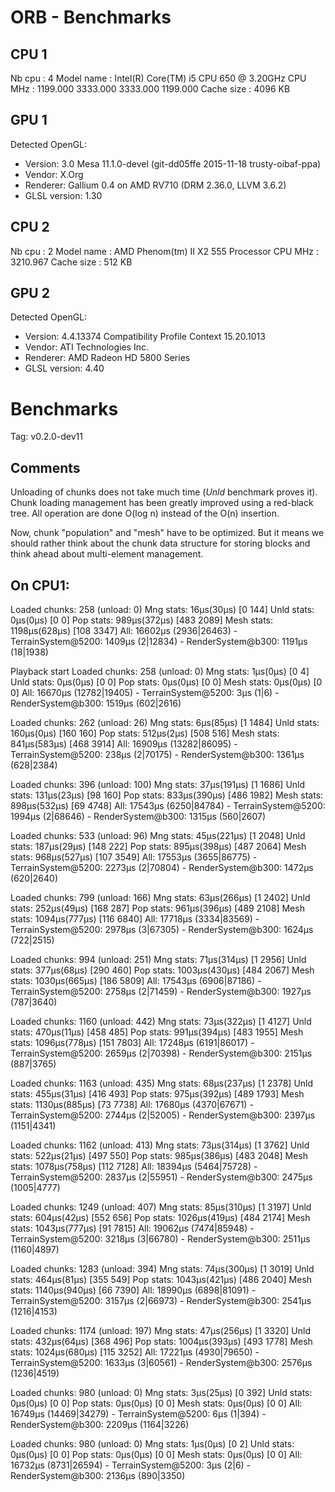 ORB - Benchmarks
================

CPU 1
-----

Nb cpu      : 4
Model name  : Intel(R) Core(TM) i5 CPU         650  @ 3.20GHz
CPU MHz     : 1199.000 3333.000 3333.000 1199.000
Cache size  : 4096 KB

GPU 1
-----

Detected OpenGL:
* Version: 3.0 Mesa 11.1.0-devel (git-dd05ffe 2015-11-18 trusty-oibaf-ppa)
* Vendor: X.Org
* Renderer: Gallium 0.4 on AMD RV710 (DRM 2.36.0, LLVM 3.6.2)
* GLSL version: 1.30

CPU 2
-----

Nb cpu      : 2
Model name  : AMD Phenom(tm) II X2 555 Processor
CPU MHz		: 3210.967
Cache size	: 512 KB

GPU 2
-----

Detected OpenGL:
* Version: 4.4.13374 Compatibility Profile Context 15.20.1013
* Vendor: ATI Technologies Inc.
* Renderer: AMD Radeon HD 5800 Series
* GLSL version: 4.40

Benchmarks
==========

Tag: v0.2.0-dev11

Comments
--------

Unloading of chunks does not take much time (_Unld_ benchmark proves it).
Chunk loading management has been greatly improved using a red-black tree. All operation are done O(log n) instead of the O(n) insertion.

Now, chunk "population" and "mesh" have to be optimized. But it means we should rather think about the chunk data structure for storing blocks and think ahead about multi-element management.


On CPU1:
--------

Loaded chunks: 258 (unload: 0)
  Mng stats:  16µs(30µs) [0 144]
  Unld stats:  0µs(0µs) [0 0]
  Pop stats:  989µs(372µs) [483 2089]
  Mesh stats: 1198µs(628µs) [108 3347]
All: 16602µs (2936|26463)
    - TerrainSystem@5200: 1409µs (2|12834)
    - RenderSystem@b300: 1191µs (18|1938)

Playback start
Loaded chunks: 258 (unload: 0)
  Mng stats:  1µs(0µs) [0 4]
  Unld stats:  0µs(0µs) [0 0]
  Pop stats:  0µs(0µs) [0 0]
  Mesh stats: 0µs(0µs) [0 0]
All: 16670µs (12782|19405)
    - TerrainSystem@5200: 3µs (1|6)
    - RenderSystem@b300: 1519µs (602|2616)

Loaded chunks: 262 (unload: 26)
  Mng stats:  6µs(85µs) [1 1484]
  Unld stats:  160µs(0µs) [160 160]
  Pop stats:  512µs(2µs) [508 516]
  Mesh stats: 841µs(583µs) [468 3914]
All: 16909µs (13282|86095)
    - TerrainSystem@5200: 238µs (2|70175)
    - RenderSystem@b300: 1361µs (628|2384)

Loaded chunks: 396 (unload: 100)
  Mng stats:  37µs(191µs) [1 1686]
  Unld stats:  131µs(23µs) [98 160]
  Pop stats:  833µs(390µs) [486 1982]
  Mesh stats: 898µs(532µs) [69 4748]
All: 17543µs (6250|84784)
    - TerrainSystem@5200: 1994µs (2|68646)
    - RenderSystem@b300: 1315µs (560|2607)

Loaded chunks: 533 (unload: 96)
  Mng stats:  45µs(221µs) [1 2048]
  Unld stats:  187µs(29µs) [148 222]
  Pop stats:  895µs(398µs) [487 2064]
  Mesh stats: 968µs(527µs) [107 3549]
All: 17553µs (3655|86775)
    - TerrainSystem@5200: 2273µs (2|70804)
    - RenderSystem@b300: 1472µs (620|2640)

Loaded chunks: 799 (unload: 166)
  Mng stats:  63µs(266µs) [1 2402]
  Unld stats:  252µs(49µs) [168 287]
  Pop stats:  961µs(396µs) [489 2108]
  Mesh stats: 1094µs(777µs) [116 6840]
All: 17718µs (3334|83569)
    - TerrainSystem@5200: 2978µs (3|67305)
    - RenderSystem@b300: 1624µs (722|2515)

Loaded chunks: 994 (unload: 251)
  Mng stats:  71µs(314µs) [1 2956]
  Unld stats:  377µs(68µs) [290 460]
  Pop stats:  1003µs(430µs) [484 2067]
  Mesh stats: 1030µs(665µs) [186 5809]
All: 17543µs (6906|87186)
    - TerrainSystem@5200: 2758µs (2|71459)
    - RenderSystem@b300: 1927µs (787|3640)

Loaded chunks: 1160 (unload: 442)
  Mng stats:  73µs(322µs) [1 4127]
  Unld stats:  470µs(11µs) [458 485]
  Pop stats:  991µs(394µs) [483 1955]
  Mesh stats: 1096µs(778µs) [151 7803]
All: 17248µs (6191|86017)
    - TerrainSystem@5200: 2659µs (2|70398)
    - RenderSystem@b300: 2151µs (887|3765)

Loaded chunks: 1163 (unload: 435)
  Mng stats:  68µs(237µs) [1 2378]
  Unld stats:  455µs(31µs) [416 493]
  Pop stats:  975µs(392µs) [489 1793]
  Mesh stats: 1130µs(885µs) [73 7738]
All: 17680µs (4370|67671)
    - TerrainSystem@5200: 2744µs (2|52005)
    - RenderSystem@b300: 2397µs (1151|4341)

Loaded chunks: 1162 (unload: 413)
  Mng stats:  73µs(314µs) [1 3762]
  Unld stats:  522µs(21µs) [497 550]
  Pop stats:  985µs(386µs) [483 2048]
  Mesh stats: 1078µs(758µs) [112 7128]
All: 18394µs (5464|75728)
    - TerrainSystem@5200: 2837µs (2|55951)
    - RenderSystem@b300: 2475µs (1005|4777)

Loaded chunks: 1249 (unload: 407)
  Mng stats:  85µs(310µs) [1 3197]
  Unld stats:  604µs(42µs) [552 656]
  Pop stats:  1026µs(419µs) [484 2174]
  Mesh stats: 1043µs(777µs) [91 7815]
All: 19062µs (7474|85948)
    - TerrainSystem@5200: 3218µs (3|66780)
    - RenderSystem@b300: 2511µs (1160|4897)

Loaded chunks: 1283 (unload: 394)
  Mng stats:  74µs(300µs) [1 3019]
  Unld stats:  464µs(81µs) [355 549]
  Pop stats:  1043µs(421µs) [486 2040]
  Mesh stats: 1140µs(940µs) [66 7390]
All: 18990µs (6898|81091)
    - TerrainSystem@5200: 3157µs (2|66973)
    - RenderSystem@b300: 2541µs (1216|4153)

Loaded chunks: 1174 (unload: 197)
  Mng stats:  47µs(256µs) [1 3320]
  Unld stats:  432µs(64µs) [368 496]
  Pop stats:  1004µs(393µs) [493 1778]
  Mesh stats: 1024µs(680µs) [115 3252]
All: 17221µs (4930|79650)
    - TerrainSystem@5200: 1633µs (3|60561)
    - RenderSystem@b300: 2576µs (1236|4519)

Loaded chunks: 980 (unload: 0)
  Mng stats:  3µs(25µs) [0 392]
  Unld stats:  0µs(0µs) [0 0]
  Pop stats:  0µs(0µs) [0 0]
  Mesh stats: 0µs(0µs) [0 0]
All: 16749µs (14469|34279)
    - TerrainSystem@5200: 6µs (1|394)
    - RenderSystem@b300: 2209µs (1164|3226)

Loaded chunks: 980 (unload: 0)
  Mng stats:  1µs(0µs) [0 2]
  Unld stats:  0µs(0µs) [0 0]
  Pop stats:  0µs(0µs) [0 0]
  Mesh stats: 0µs(0µs) [0 0]
All: 16732µs (8731|26594)
    - TerrainSystem@5200: 3µs (2|6)
    - RenderSystem@b300: 2136µs (890|3350)

